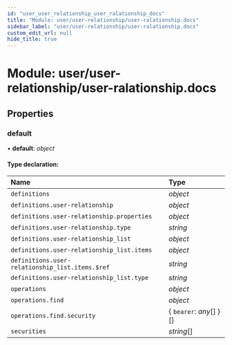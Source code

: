 ```yaml
---
id: "user_user_relationship_user_ralationship_docs"
title: "Module: user/user-relationship/user-ralationship.docs"
sidebar_label: "user/user-relationship/user-ralationship.docs"
custom_edit_url: null
hide_title: true
---
```


# Module: user/user-relationship/user-ralationship.docs

## Properties

### default

• **default**: *object*

#### Type declaration:

Name | Type |
:------ | :------ |
`definitions` | *object* |
`definitions.user-relationship` | *object* |
`definitions.user-relationship.properties` | *object* |
`definitions.user-relationship.type` | *string* |
`definitions.user-relationship_list` | *object* |
`definitions.user-relationship_list.items` | *object* |
`definitions.user-relationship_list.items.$ref` | *string* |
`definitions.user-relationship_list.type` | *string* |
`operations` | *object* |
`operations.find` | *object* |
`operations.find.security` | { `bearer`: *any*[]  }[] |
`securities` | *string*[] |
